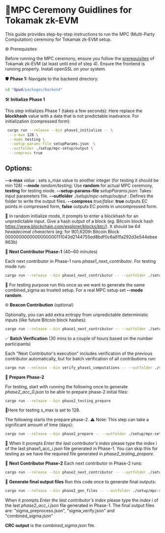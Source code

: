 # 🚀MPC Ceremony Guidlines for Tokamak zk-EVM

This guide provides step-by-step instructions to run the MPC (Multi-Party Computation) ceremony for Tokamak zk-EVM setup.

⚙️ Prerequisites

Before running the MPC ceremony, ensure you follow the [prerequisites](https://github.com/tokamak-network/Tokamak-zk-EVM/blob/main/README.md) of Tokamak zk-EVM (at least until end of step 4). Ensure the frontend is running properly.
Install openSSL on your system. 

🛡️ **Phase 1:**
Navigate to the backend directory:
```bash
cd "$pwd/packages/backend"
```

🛠️ **Initialize Phase 1**

This step initializes Phase 1 (takes a few seconds): 
Here replace the **blockhash** value with a data that is not predictable inadvance. 
For initialization (compressed form):
```bash
 cargo run --release --bin phase1_initialize -- \
  --s-max 128 \
  --mode testing \
  --setup-params-file setupParams.json  \
  --outfolder ./setup/mpc-setup/output \
  --compress true
```

## Options:
**--s-max** *value* : sets s_max value to another integer (for testing it should be min 128)
**--mode** *random/testin*g: Use **random** for actual MPC ceremony, **testing** for testing mode.
**--setup-params-file** *setupParams.json*: Takes input parameters file.
**--outfolder** *./setup/mpc-setup/output* : Defines the folder to write the output files.
**--compress** *true/false*: **true** outputs EC points in compressed form, **false** outputs EC points in uncompressed form.

📌 In random initialize mode, it prompts to enter a blockhash for an unpredictable input. Give a hash output of a block (eg. Bitcoin block hash https://www.blockchain.com/explorer/blocks/btc/).
It should be *64 hexadecimal characters* (eg: for 901,620th Bitcoin Block
0000000000000000000111043d2144755ed8bdf0c6a91fa292d3e544ebee963b)

🔄 **Next Contributor Phase-1** (40~60 minutes)

Each next contributor in Phase-1 runs *phase1_next_contributor*.
For testing mode run:
```bash
cargo run --release --bin phase1_next_contributor -- --outfolder ./setup/mpc-setup/output --mode testing
```
📌 For testing purpose run this once as we want to generate the same combined_sigma as trusted setup.
For a real MPC setup set **--mode random**.

🌐 **Beacon Contribution** (optional)

Optionally, you can add extra entropy from unpredictable deterministic inputs (like future Bitcoin block hashes):
```bash
cargo run --release --bin phase1_next_contributor -- --outfolder ./setup/mpc-setup/output --mode beacon
```

✅ **Batch Verification** (30 mins to a couple of hours based on the number participants)

Each "Next Contributor's execution" includes verification of the previous contributor automatically, but for batch verification of all contributions run:
```bash
cargo run --release --bin verify_phase1_computations -- --outfolder ./setup/mpc-setup/output
```

📝 **Prepare Phase-2**

For testing, start with running the following once to generate *phase2_acc_0.json* to be able to prepare phase-2 initial files:
```bash
cargo run --release --bin phase2_testing_prepare
```
📌Here for testing s_max is set to 128.

The following starts the prepare phase-2.
⚠️ Note: This step can take a significant amount of time (days):
```bash
cargo run --release --bin phase2_prepare -- --outfolder ./setup/mpc-setup/output
```
📌 When it prompts *Enter the last contributor's index* please type the *index* i of the last phase1_acc_i.json file generated in Phase-1. You can skip this for testing as we have the required file generated in *phase2_testing_prepare*.

🔄 **Next Contributor Phase-2**
Each next contributor in Phase-2 runs:
```bash
cargo run --release --bin phase2_next_contributor -- --outfolder ./setup/mpc-setup/output --mode random
```

📝 **Generate final output files**
Run this code once to generate final outputs: 
```bash
cargo run --release --bin phase2_gen_files -- --outfolder ./setup/mpc-setup/output
```
When it prompts *Enter the last contributor's index* please type the *index* i of the last *phase2_acc_i.json* file generated in Phase-1.
The final output files are: "sigma_preprocess.json", "sigma_verify.json" and "combined_sigma.json"

**CRC output** is the *combined_sigma.json* file. 
